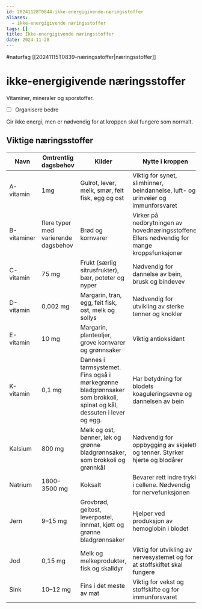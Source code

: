 ```yaml
---
id: 20241128T0844-ikke-energigivende-næringsstoffer
aliases:
  - ikke-energigivende næringsstoffer
tags: []
title: Ikke-energigivende næringsstoffer
date: 2024-11-28
---
```


#naturfag [[20241115T0839-næringsstoffer|næringsstoffer]]

# ikke-energigivende næringsstoffer

Vitaminer, mineraler og sporstoffer.

- [ ] Organisere bedre

Gir ikke energi, men er nødvendig for at kroppen skal fungere som normalt.

## Viktige næringsstoffer

| Navn        | Omtrentlig dagsbehov                 | Kilder                                                                                                              | Nytte i kroppen                                                                              |
| ----------- | ------------------------------------ | ------------------------------------------------------------------------------------------------------------------- | -------------------------------------------------------------------------------------------- |
| A-vitamin   | 1mg                                  | Gulrot, lever, melk, smør, feit fisk, egg og ost                                                                    | Viktig for synet, slimhinner, beindannelse, luft- og urinveier og immunforsvaret             |
| B-vitaminer | flere typer med varierende dagsbehov | Brød og kornvarer                                                                                                   | Virker på nedbrytningen av hovednæringsstoffene. Ellers nødvendig for mange kroppsfunksjoner |
| C-vitamin   | 75 mg                                | Frukt (særlig sitrusfrukter), bær, poteter og nyper                                                                 | Nødvendig for dannelse av bein, brusk og bindevev                                            |
| D-vitamin   | 0,002 mg                             | Margarin, tran, egg, feit fisk, ost, melk og sollys                                                                 | Nødvendig for utvikling av sterke tenner og knokler                                          |
| E-vitamin   | 10 mg                                | Margarin, planteoljer, grove kornvarer og grønnsaker                                                                | Viktig antioksidant                                                                          |
| K-vitamin   | 0,1 mg                               | Dannes i tarmsystemet. Fins også i mørkegrønne bladgrønnsaker som brokkoli, spinat og kål, dessuten i lever og egg. | Har betydning for blodets koaguleringsevne og dannelsen av bein                              |
| Kalsium     | 800 mg                               | Melk og ost, bønner, løk og grønne bladgrønnsaker, som brokkoli og grønnkål                                         | Nødvendig for oppbygging av skjelett og tenner. Styrker hjerte og blodårer                   |
| Natrium     | 1800–3500 mg                         | Koksalt                                                                                                             | Bevarer rett indre trykk i cellene. Nødvendig for nervefunksjonen                            |
| Jern        | 9–15 mg                              | Grovbrød, geitost, leverpostei, innmat, kjøtt og grønne bladgrønnsaker                                              | Hjelper ved produksjon av hemoglobin i blodet                                                |
| Jod         | 0,15 mg                              | Melk og melkeprodukter, fisk og skalldyr                                                                            | Viktig for utvikling av nervesystemet og for at stoffskiftet skal fungere                    |
| Sink        | 10–12 mg                             | Fins i det meste av mat                                                                                             | Viktig for vekst og stoffskifte og for immunforsvaret                                        |

